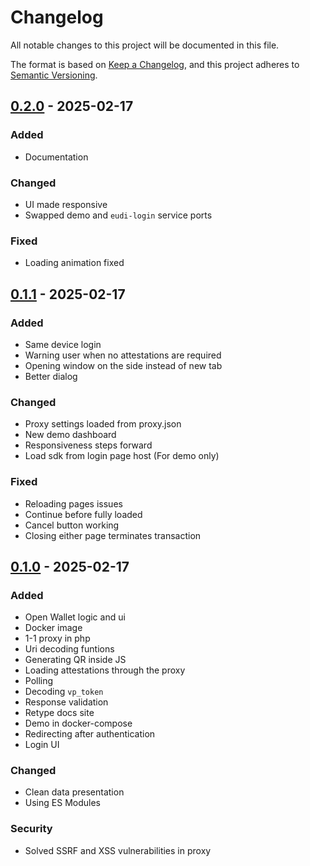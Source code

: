 # Changelog

All notable changes to this project will be documented in this file.

The format is based on [Keep a Changelog](https://keepachangelog.com/en/1.1.0/), and this project adheres to [Semantic Versioning](https://semver.org/spec/v2.0.0.html).


## [0.2.0] - 2025-02-17 

### Added

- Documentation

### Changed

- UI made responsive
- Swapped demo and `eudi-login` service ports

### Fixed

- Loading animation fixed


## [0.1.1] - 2025-02-17 

### Added

- Same device login
- Warning user when no attestations are required
- Opening window on the side instead of new tab
- Better dialog

### Changed

- Proxy settings loaded from proxy.json
- New demo dashboard
- Responsiveness steps forward
- Load sdk from login page host (For demo only)

### Fixed

- Reloading pages issues
- Continue before fully loaded
- Cancel button working
- Closing either page terminates transaction


## [0.1.0] - 2025-02-17 

### Added

- Open Wallet logic and ui
- Docker image
- 1-1 proxy in php
- Uri decoding funtions
- Generating QR inside JS
- Loading attestations through the proxy
- Polling
- Decoding `vp_token`
- Response validation
- Retype docs site
- Demo in docker-compose
- Redirecting after authentication
- Login UI

### Changed

- Clean data presentation
- Using ES Modules

### Security

- Solved SSRF and XSS vulnerabilities in proxy


[0.1.0]: https://github.com/DMG-TechLabs/eudi-login/releases/tag/v0.1.0
[0.1.1]: https://github.com/DMG-TechLabs/eudi-login/releases/tag/v0.1.1
[0.2.0]: https://github.com/DMG-TechLabs/eudi-login/releases/tag/v0.2.0

